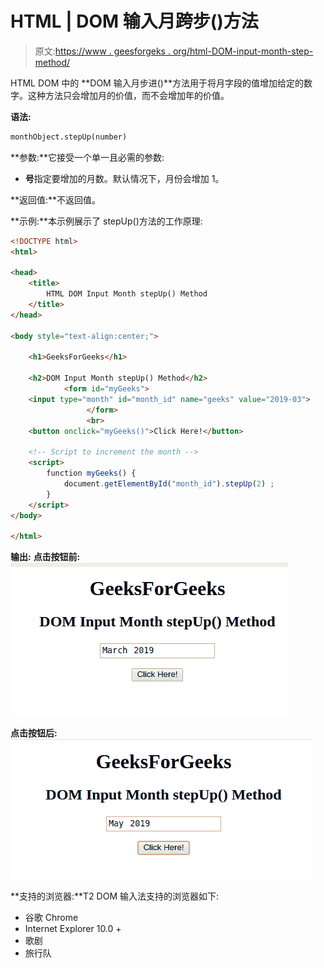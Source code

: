 # HTML | DOM 输入月跨步()方法

> 原文:[https://www . geesforgeks . org/html-DOM-input-month-step-method/](https://www.geeksforgeeks.org/html-dom-input-month-stepup-method/)

HTML DOM 中的 **DOM 输入月步进()**方法用于将月字段的值增加给定的数字。这种方法只会增加月的价值，而不会增加年的价值。

**语法:**

```html
monthObject.stepUp(number)
```

**参数:**它接受一个单一且必需的参数:

*   **号**指定要增加的月数。默认情况下，月份会增加 1。

**返回值:**不返回值。

**示例:**本示例展示了 stepUp()方法的工作原理:

```html
<!DOCTYPE html> 
<html> 

<head> 
    <title> 
        HTML DOM Input Month stepUp() Method
    </title> 
</head> 

<body style="text-align:center;"> 

    <h1>GeeksForGeeks</h1> 

    <h2>DOM Input Month stepUp() Method</h2> 
            <form id="myGeeks">
    <input type="month" id="month_id" name="geeks" value="2019-03"> 
                 </form>
                 <br>
    <button onclick="myGeeks()">Click Here!</button> 

    <!-- Script to increment the month -->
    <script> 
        function myGeeks() { 
            document.getElementById("month_id").stepUp(2) ;
        } 
    </script> 
</body> 

</html>            

```

**输出:**
**点击按钮前:**
![](img/e30e4ae53b2c3f14d09a9d509a5bb86d.png)

**点击按钮后:**
![](img/bd9abc1009973b68234a8326a8da3fed.png)

**支持的浏览器:**T2 DOM 输入法支持的浏览器如下:

*   谷歌 Chrome
*   Internet Explorer 10.0 +
*   歌剧
*   旅行队